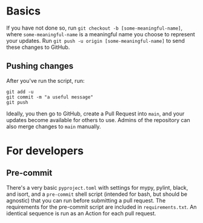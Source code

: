 # Basics

If you have not done so, run `git checkout -b [some-meaningful-name]`, where `some-meaningful-name` is a meaningful name you choose to represent your updates.
Run `git push -u origin [some-meaningful-name]` to send these changes to GitHub.

## Pushing changes

After you've run the script, run:

```
git add -u
git commit -m "a useful message"
git push
```

Ideally, you then go to GitHub, create a Pull Request into `main`, and your updates become available for others to use. Admins of the repository can also merge changes to `main` manually.

# For developers

## Pre-commit

There's a very basic `pyproject.toml` with settings for mypy, pylint, black, and isort, and a `pre-commit` shell script (intended for bash, but should be agnostic) that you can run before submitting a pull request. The requirements for the pre-commit script are included in `requirements.txt`. An identical sequence is run as an Action for each pull request.
